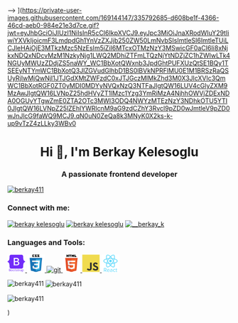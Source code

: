 
-->
](https://private-user-images.githubusercontent.com/169144147/335792685-d608be1f-4366-46cd-aeb0-984e21e3d7ce.gif?jwt=eyJhbGciOiJIUzI1NiIsInR5cCI6IkpXVCJ9.eyJpc3MiOiJnaXRodWIuY29tIiwiYXVkIjoicmF3LmdpdGh1YnVzZXJjb250ZW50LmNvbSIsImtleSI6ImtleTUiLCJleHAiOjE3MTkzMzc5NzEsIm5iZiI6MTcxOTMzNzY3MSwicGF0aCI6Ii8xNjkxNDQxNDcvMzM1NzkyNjg1LWQ2MDhiZTFmLTQzNjYtNDZjZC1hZWIwLTk4NGUyMWUzZDdjZS5naWY_WC1BbXotQWxnb3JpdGhtPUFXUzQtSE1BQy1TSEEyNTYmWC1BbXotQ3JlZGVudGlhbD1BS0lBVkNPRFlMU0E1M1BRSzRaQSUyRjIwMjQwNjI1JTJGdXMtZWFzdC0xJTJGczMlMkZhd3M0X3JlcXVlc3QmWC1BbXotRGF0ZT0yMDI0MDYyNVQxNzQ3NTFaJlgtQW16LUV4cGlyZXM9MzAwJlgtQW16LVNpZ25hdHVyZT1lMzc1Yzg3YmRiMzA4NjhhOWVjZDExNDA0OGUyYTgwZmE0ZTA2OTc3MWI3ODQ4NWYzMTEzNzY3NDhkOTU5YTI0JlgtQW16LVNpZ25lZEhlYWRlcnM9aG9zdCZhY3Rvcl9pZD0wJmtleV9pZD0wJnJlcG9faWQ9MCJ9.qN0uN0ZeQa8k3MNyK0X2ks-k-up9vTzZ4zLLky3WBv0
<h1 align="center">Hi 👋, I'm Berkay Kelesoglu</h1>
<h3 align="center">A passionate frontend developer</h3>

<p align="left"> <a href="https://github.com/ryo-ma/github-profile-trophy"><img src="https://github-profile-trophy.vercel.app/?username=berkay411" alt="berkay411" /></a> </p>

<h3 align="left">Connect with me:</h3>
<p align="left">
<a href="https://linkedin.com/in/berkay kelesoglu" target="blank"><img align="center" src="https://raw.githubusercontent.com/rahuldkjain/github-profile-readme-generator/master/src/images/icons/Social/linked-in-alt.svg" alt="berkay kelesoglu" height="30" width="40" /></a>
<a href="https://fb.com/berkay kelesoglu" target="blank"><img align="center" src="https://raw.githubusercontent.com/rahuldkjain/github-profile-readme-generator/master/src/images/icons/Social/facebook.svg" alt="berkay kelesoglu" height="30" width="40" /></a>
<a href="https://instagram.com/__berkay_k" target="blank"><img align="center" src="https://raw.githubusercontent.com/rahuldkjain/github-profile-readme-generator/master/src/images/icons/Social/instagram.svg" alt="__berkay_k" height="30" width="40" /></a>
</p>

<h3 align="left">Languages and Tools:</h3>
<p align="left"> <a href="https://getbootstrap.com" target="_blank" rel="noreferrer"> <img src="https://raw.githubusercontent.com/devicons/devicon/master/icons/bootstrap/bootstrap-plain-wordmark.svg" alt="bootstrap" width="40" height="40"/> </a> <a href="https://www.w3schools.com/css/" target="_blank" rel="noreferrer"> <img src="https://raw.githubusercontent.com/devicons/devicon/master/icons/css3/css3-original-wordmark.svg" alt="css3" width="40" height="40"/> </a> <a href="https://git-scm.com/" target="_blank" rel="noreferrer"> <img src="https://www.vectorlogo.zone/logos/git-scm/git-scm-icon.svg" alt="git" width="40" height="40"/> </a> <a href="https://www.w3.org/html/" target="_blank" rel="noreferrer"> <img src="https://raw.githubusercontent.com/devicons/devicon/master/icons/html5/html5-original-wordmark.svg" alt="html5" width="40" height="40"/> </a> <a href="https://developer.mozilla.org/en-US/docs/Web/JavaScript" target="_blank" rel="noreferrer"> <img src="https://raw.githubusercontent.com/devicons/devicon/master/icons/javascript/javascript-original.svg" alt="javascript" width="40" height="40"/> </a> <a href="https://reactjs.org/" target="_blank" rel="noreferrer"> <img src="https://raw.githubusercontent.com/devicons/devicon/master/icons/react/react-original-wordmark.svg" alt="react" width="40" height="40"/> </a> </p>

<p><img align="left" src="https://github-readme-stats.vercel.app/api/top-langs?username=berkay411&show_icons=true&locale=en&layout=compact" alt="berkay411" /></p>

<p>&nbsp;<img align="center" src="https://github-readme-stats.vercel.app/api?username=berkay411&show_icons=true&locale=en" alt="berkay411" /></p>

<p><img align="center" src="https://github-readme-streak-stats.herokuapp.com/?user=berkay411&" alt="berkay411" /></p>

)
